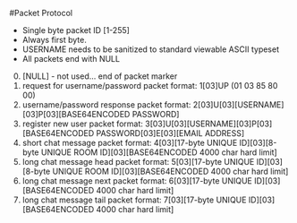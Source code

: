 #Packet Protocol

- Single byte packet ID [1-255]
- Always first byte.
- USERNAME needs to be sanitized to standard viewable ASCII typeset
- All packets end with NULL

0. [NULL] - not used... end of packet marker
1. request for username/password
    packet format: 1[03]UP (01 03 85 80 00)
2. username/password response
    packet format: 2[03]U[03][USERNAME][03]P[03][BASE64ENCODED PASSWORD]
3. register new user
    packet format: 3[03]U[03][USERNAME][03]P[03][BASE64ENCODED PASSWORD[03]E[03][EMAIL ADDRESS]
4. short chat message
    packet format: 4[03][17-byte UNIQUE ID][03][8-byte UNIQUE ROOM ID][03][BASE64ENCODED 4000 char hard limit]
5. long chat message head
    packet format: 5[03][17-byte UNIQUE ID][03][8-byte UNIQUE ROOM ID][03][BASE64ENCODED 4000 char hard limit]
6. long chat message next
    packet format: 6[03][17-byte UNIQUE ID][03][BASE64ENCODED 4000 char hard limit]
7. long chat message tail
    packet format: 7[03][17-byte UNIQUE ID][03][BASE64ENCODED 4000 char hard limit]
